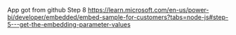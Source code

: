 App got from github
Step 8
https://learn.microsoft.com/en-us/power-bi/developer/embedded/embed-sample-for-customers?tabs=node-js#step-5---get-the-embedding-parameter-values
